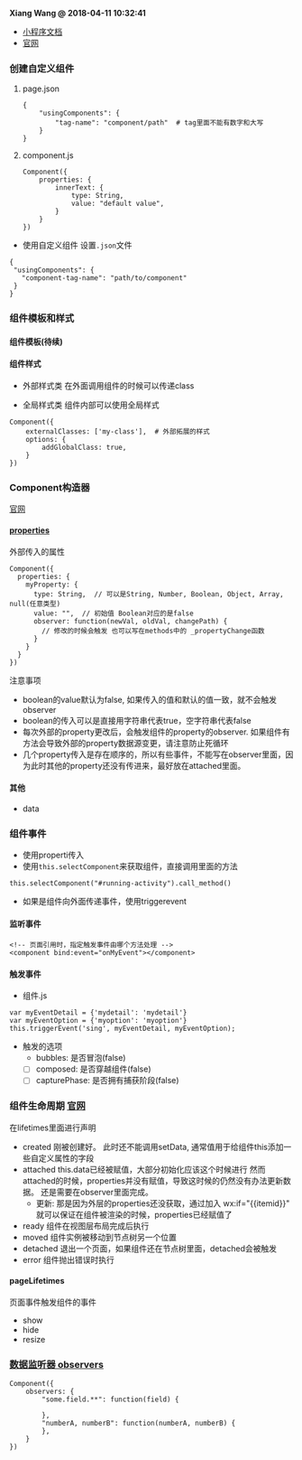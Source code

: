 **Xiang Wang @ 2018-04-11 10:32:41**

* [小程序文档](./README.md)
* [官网](https://developers.weixin.qq.com/miniprogram/dev/framework/custom-component/)

### 创建自定义组件
1. page.json
    ```
    {
        "usingComponents": {
            "tag-name": "component/path"  # tag里面不能有数字和大写
        }
    }
    ```
2. component.js
    ```
    Component({
        properties: {
            innerText: {
                type: String,
                value: "default value",
            }
        }
    })
    ```

* 使用自定义组件
设置`.json`文件
```
{
 "usingComponents": {
   "component-tag-name": "path/to/component"
 }
}
```

### 组件模板和样式
#### 组件模板(待续)
#### 组件样式
* 外部样式类
在外面调用组件的时候可以传递class

* 全局样式类
组件内部可以使用全局样式
```
Component({
    externalClasses: ['my-class'],  # 外部拓展的样式
    options: {
        addGlobalClass: true,
    }
})
```

### Component构造器
[官网](https://developers.weixin.qq.com/miniprogram/dev/framework/custom-component/component.html)
#### [properties](https://developers.weixin.qq.com/miniprogram/dev/framework/custom-component/component.html)
外部传入的属性
```
Component({
  properties: {
    myProperty: {
      type: String,  // 可以是String, Number, Boolean, Object, Array, null(任意类型)
      value: "",  // 初始值 Boolean对应的是false
      observer: function(newVal, oldVal, changePath) {
        // 修改的时候会触发 也可以写在methods中的 _propertyChange函数
      }
    }
  }
})
```
注意事项
* boolean的value默认为false, 如果传入的值和默认的值一致，就不会触发observer
* boolean的传入可以是直接用字符串代表true，空字符串代表false
* 每次外部的property更改后，会触发组件的property的observer. 如果组件有方法会导致外部的property数据源变更，请注意防止死循环
* 几个property传入是存在顺序的，所以有些事件，不能写在observer里面，因为此时其他的property还没有传进来，最好放在attached里面。

#### 其他
* data

### 组件事件
* 使用properti传入
* 使用`this.selectComponent`来获取组件，直接调用里面的方法
```
this.selectComponent("#running-activity").call_method()
```
* 如果是组件向外面传递事件，使用triggerevent
#### 监听事件
```
<!-- 页面引用时，指定触发事件由哪个方法处理 -->
<component bind:event="onMyEvent"></component>
```
#### 触发事件
* 组件.js
```
var myEventDetail = {'mydetail': 'mydetail'}
var myEventOption = {'myoption': 'myoption'}
this.triggerEvent('sing', myEventDetail, myEventOption);
```
* 触发的选项
    * bubbles: 是否冒泡(false)
    * [ ] composed: 是否穿越组件(false)
    * [ ] capturePhase: 是否拥有捕获阶段(false)

### 组件生命周期 [官网](https://developers.weixin.qq.com/miniprogram/dev/framework/custom-component/lifetimes.html)
在lifetimes里面进行声明
* created
刚被创建好。 此时还不能调用setData, 通常值用于给组件this添加一些自定义属性的字段
* attached
this.data已经被赋值，大部分初始化应该这个时候进行
然而attached的时候，properties并没有赋值，导致这时候的仍然没有办法更新数据。
还是需要在observer里面完成。
    * 更新: 那是因为外层的properties还没获取，通过加入 wx:if="{{itemid}}" 就可以保证在组件被渲染的时候，properties已经赋值了
* ready
组件在视图层布局完成后执行
* moved
组件实例被移动到节点树另一个位置
* detached
退出一个页面，如果组件还在节点树里面，detached会被触发
* error
组件抛出错误时执行

#### pageLifetimes
页面事件触发组件的事件
* show
* hide
* resize


### [数据监听器 observers](https://developers.weixin.qq.com/miniprogram/dev/framework/custom-component/observer.html)
```
Component({
    observers: {
        "some.field.**": function(field) {
            
        },
        "numberA, numberB": function(numberA, numberB) {
        },
    }
})
```
